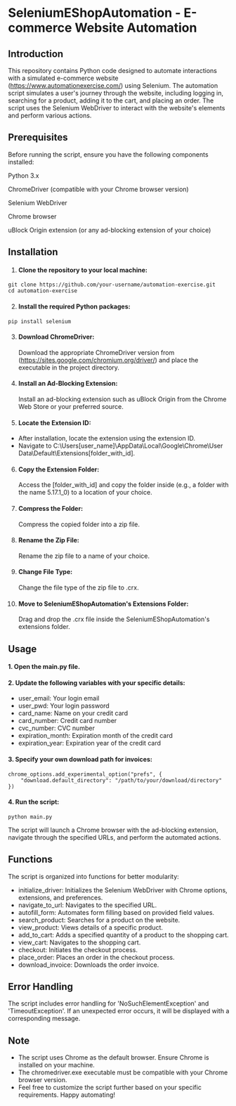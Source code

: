 # SeleniumEShopAutomation - E-commerce Website Automation

## Introduction
This repository contains Python code designed to automate interactions with a simulated e-commerce website (https://www.automationexercise.com/) using Selenium. The automation script simulates a user's journey through the website, including logging in, searching for a product, adding it to the cart, and placing an order. The script uses the Selenium WebDriver to interact with the website's elements and perform various actions.

## Prerequisites
Before running the script, ensure you have the following components installed:

Python 3.x

ChromeDriver (compatible with your Chrome browser version)

Selenium WebDriver

Chrome browser

uBlock Origin extension (or any ad-blocking extension of your choice)

## Installation
1. #### Clone the repository to your local machine:
```
git clone https://github.com/your-username/automation-exercise.git
cd automation-exercise
```

2. #### Install the required Python packages:
```
pip install selenium
```

3. #### Download ChromeDriver:
   Download the appropriate ChromeDriver version from (https://sites.google.com/chromium.org/driver/) and place the executable in the project directory.

4. #### Install an Ad-Blocking Extension:
   Install an ad-blocking extension such as uBlock Origin from the Chrome Web Store or your preferred source.

5. #### Locate the Extension ID:
- After installation, locate the extension using the extension ID.
- Navigate to C:\Users\[user_name]\AppData\Local\Google\Chrome\User Data\Default\Extensions\[folder_with_id].

6. #### Copy the Extension Folder:
   Access the [folder_with_id] and copy the folder inside (e.g., a folder with the name 5.17.1_0) to a location of your choice.

7. #### Compress the Folder:
   Compress the copied folder into a zip file.

8. #### Rename the Zip File:
   Rename the zip file to a name of your choice.

9. #### Change File Type:
   Change the file type of the zip file to .crx.

10. #### Move to SeleniumEShopAutomation's Extensions Folder:
    Drag and drop the .crx file inside the SeleniumEShopAutomation's extensions folder.

## Usage
#### 1. Open the main.py file.
#### 2. Update the following variables with your specific details:
- user_email: Your login email
- user_pwd: Your login password
- card_name: Name on your credit card
- card_number: Credit card number
- cvc_number: CVC number
- expiration_month: Expiration month of the credit card
- expiration_year: Expiration year of the credit card

#### 3. Specify your own download path for invoices:
```
chrome_options.add_experimental_option("prefs", {
    "download.default_directory": "/path/to/your/download/directory"
}) 
```
#### 4. Run the script:
```
python main.py
```
The script will launch a Chrome browser with the ad-blocking extension, navigate through the specified URLs, and perform the automated actions.

## Functions
The script is organized into functions for better modularity:

- initialize_driver: Initializes the Selenium WebDriver with Chrome options, extensions, and preferences.
- navigate_to_url: Navigates to the specified URL.
- autofill_form: Automates form filling based on provided field values.
- search_product: Searches for a product on the website.
- view_product: Views details of a specific product.
- add_to_cart: Adds a specified quantity of a product to the shopping cart.
- view_cart: Navigates to the shopping cart.
- checkout: Initiates the checkout process.
- place_order: Places an order in the checkout process.
- download_invoice: Downloads the order invoice.

## Error Handling
The script includes error handling for 'NoSuchElementException' and 'TimeoutException'. If an unexpected error occurs, it will be displayed with a corresponding message.

## Note
- The script uses Chrome as the default browser. Ensure Chrome is installed on your machine.
- The chromedriver.exe executable must be compatible with your Chrome browser version.
- Feel free to customize the script further based on your specific requirements. Happy automating!
